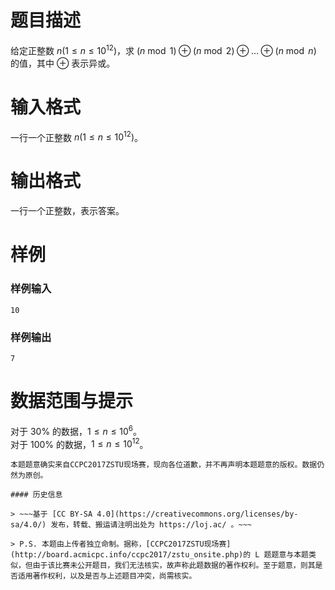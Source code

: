 
# 题目描述

给定正整数 $n (1 \le n \le 10^{12})$，求 $(n \bmod 1) ⊕ (n \bmod 2) ⊕ \ldots ⊕ (n \bmod n)$ 的值，其中 $⊕$ 表示异或。

# 输入格式

一行一个正整数 $n (1 \le n \le 10^{12})$。

# 输出格式

一行一个正整数，表示答案。

# 样例

### 样例输入
```plain
10
```

### 样例输出
```plain
7
```

# 数据范围与提示

对于 $30\%$ 的数据，$1 \le n \le 10^6$。  
对于 $100\%$ 的数据，$1 \le n \le 10^{12}$。  

~~~P.S. 本题由上传者独立命制，但与[CCPC2017ZSTU现场赛](http://acm.hdu.edu.cn/downloads/CCPC2018-Hangzhou-ProblemSet.pdf)的 L 题撞题。~~~
本题题意确实来自CCPC2017ZSTU现场赛，现向各位道歉，并不再声明本题题意的版权。数据仍然为原创。

#### 历史信息

> ~~~基于 [CC BY-SA 4.0](https://creativecommons.org/licenses/by-sa/4.0/) 发布，转载、搬运请注明出处为 https://loj.ac/ 。~~~

> P.S. 本题由上传者独立命制。据称，[CCPC2017ZSTU现场赛](http://board.acmicpc.info/ccpc2017/zstu_onsite.php)的 L 题题意与本题类似，但由于该比赛未公开题目，我们无法核实，故声称此题数据的著作权利。至于题意，则其是否适用著作权利，以及是否与上述题目冲突，尚需核实。

